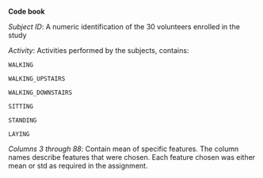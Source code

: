 **Code book** 

*Subject ID*: A numeric identification of the 30 volunteers enrolled in the study

*Activity*: Activities performed by the subjects, contains:
	
	WALKING 
	
	WALKING_UPSTAIRS
	
	WALKING_DOWNSTAIRS

	SITTING

	STANDING

	LAYING

*Columns 3 through 88*: Contain mean of specific features. The column names describe 
	features that were chosen. Each feature chosen was either mean or std as required
	in the assignment. 
